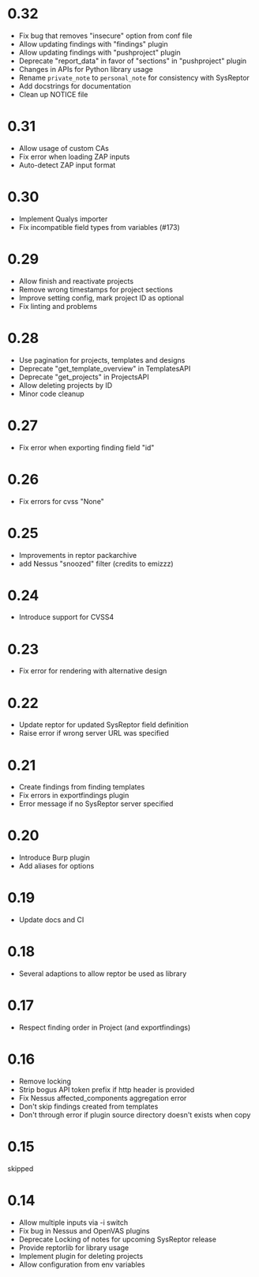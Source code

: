 # 0.32
* Fix bug that removes "insecure" option from conf file
* Allow updating findings with "findings" plugin
* Allow updating findings with "pushproject" plugin
* Deprecate "report_data" in favor of "sections" in "pushproject" plugin
* Changes in APIs for Python library usage
* Rename `private_note` to `personal_note` for consistency with SysReptor
* Add docstrings for documentation
* Clean up NOTICE file

# 0.31
* Allow usage of custom CAs
* Fix error when loading ZAP inputs
* Auto-detect ZAP input format

# 0.30
* Implement Qualys importer
* Fix incompatible field types from variables (#173)

# 0.29
* Allow finish and reactivate projects
* Remove wrong timestamps for project sections
* Improve setting config, mark project ID as optional
* Fix linting and problems

# 0.28
* Use pagination for projects, templates and designs
* Deprecate "get_template_overview" in TemplatesAPI
* Deprecate "get_projects" in ProjectsAPI
* Allow deleting projects by ID
* Minor code cleanup

# 0.27
* Fix error when exporting finding field "id"

# 0.26
* Fix errors for cvss "None"

# 0.25
* Improvements in reptor packarchive
* add Nessus "snoozed" filter (credits to emizzz)

# 0.24
* Introduce support for CVSS4

# 0.23
* Fix error for rendering with alternative design

# 0.22
* Update reptor for updated SysReptor field definition
* Raise error if wrong server URL was specified

# 0.21
* Create findings from finding templates
* Fix errors in exportfindings plugin
* Error message if no SysReptor server specified

# 0.20
* Introduce Burp plugin
* Add aliases for options

# 0.19
* Update docs and CI

# 0.18
* Several adaptions to allow reptor be used as library

# 0.17
* Respect finding order in Project (and exportfindings)

# 0.16
* Remove locking
* Strip bogus API token prefix if http header is provided
* Fix Nessus affected_components aggregation error
* Don't skip findings created from templates
* Don't through error if plugin source directory doesn't exists when copy

# 0.15
skipped

# 0.14
* Allow multiple inputs via -i switch
* Fix bug in Nessus and OpenVAS plugins
* Deprecate Locking of notes for upcoming SysReptor release
* Provide reptorlib for library usage
* Implement plugin for deleting projects
* Allow configuration from env variables